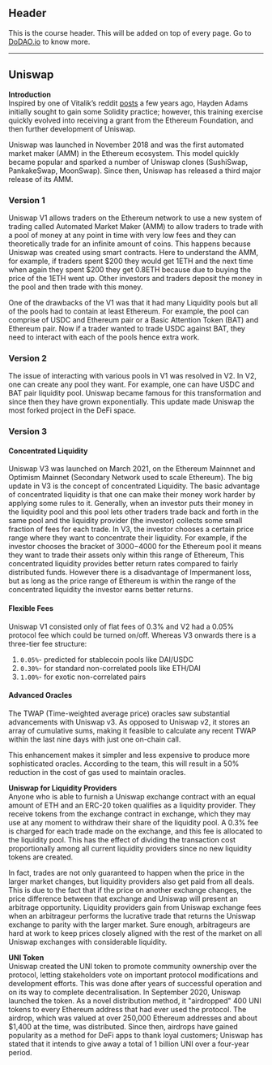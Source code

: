 ## Header
This is the course header. This will be added on top of every page. Go to [DoDAO.io](https://www.dodao.io) to know more.

 ---
 
 ## Uniswap
 
 **Introduction**        
Inspired by one of Vitalik’s reddit [posts](https://www.reddit.com/r/ethereum/comments/55m04x/lets_run_onchain_decentralized_exchanges_the_way/) a few years ago, Hayden Adams initially sought to gain some Solidity practice; however, this training exercise quickly evolved into receiving a grant from the Ethereum Foundation, and then further development of Uniswap.

Uniswap was launched in November 2018 and was the first automated market maker (AMM) in the Ethereum ecosystem. This model quickly became popular and sparked a number of Uniswap clones (SushiSwap, PankakeSwap, MoonSwap). Since then, Uniswap has released a third major release of its AMM.

### Version 1
Uniswap V1 allows traders on the Ethereum network to use a new system of trading called Automated Market Maker (AMM) to allow traders to trade with a pool of money at any point in time with very low fees and they can theoretically trade for an infinite amount of coins. This happens because Uniswap was created using smart contracts. Here to understand the AMM, for example, if traders spent $200 they would get 1ETH and the next time when again they spent $200 they get 0.8ETH because due to buying the price of the 1ETH went up. Other investors and traders deposit the money in the pool and then trade with this money.


One of the drawbacks of the V1 was that it had many Liquidity pools but all of the pools had to contain at least Ethereum. For example, the pool can comprise of USDC and Ethereum pair or a Basic Attention Token (BAT) and Ethereum pair. Now if a trader wanted to trade USDC against BAT, they need to interact with each of the pools hence extra work.

### Version 2
The issue of interacting with various pools in V1 was resolved in V2. In V2, one can create any pool they want. For example, one can have USDC and BAT pair liquidity pool. Uniswap became famous for this transformation and since then they have grown exponentially. This update made Uniswap the most forked project in the  DeFi space.

### Version 3

  #### Concentrated Liquidity
  Uniswap V3 was launched on March 2021, on the Ethereum Mainnnet and Optimism Mainnet (Secondary Network used to scale Ethereum). The big update in V3 is the concept of concentrated Liquidity. The basic advantage of concentrated liquidity is that one can make their money work harder by applying some rules to it. Generally, when an investor puts their money in the liquidity pool and this pool lets other traders trade back and forth in the same pool and the liquidity provider (the investor) collects some small fraction of fees for each trade. In V3, the investor chooses a certain price range where they want to concentrate their liquidity. For example, if the investor chooses the bracket of $3000-$4000 for the Ethereum pool it means they want to trade their assets only within this range of Ethereum, This concentrated liquidity provides better return rates compared to fairly distributed funds. However there is a disadvantage of Impermanent loss, but as long as the price range of Ethereum is within the range of the concentrated liquidity the investor earns better returns.

  #### Flexible Fees
  Uniswap V1 consisted only of flat fees of 0.3% and V2 had a 0.05% protocol fee which could be turned on/off. Whereas V3 onwards there is a three-tier fee structure:

  1. `0.05%`- predicted for stablecoin pools like DAI/USDC
  2. `0.30%`- for standard non-correlated pools like ETH/DAI
  3. `1.00%`- for exotic non-correlated pairs

  #### Advanced Oracles
  The TWAP (Time-weighted average price) oracles saw substantial advancements with Uniswap v3. As opposed to Uniswap v2, it stores an array of cumulative sums, making it feasible to calculate any recent TWAP within the last nine days with just one on-chain call.


  This enhancement makes it simpler and less expensive to produce more sophisticated oracles. According to the team, this will result in a 50% reduction in the cost of gas used to maintain oracles.
 
 **Uniswap for Liquidity Providers**        
Anyone who is able to furnish a Uniswap exchange contract with an equal amount of ETH and an ERC-20 token qualifies as a liquidity provider. They receive tokens from the exchange contract in exchange, which they may use at any moment to withdraw their share of the liquidity pool. A 0.3% fee is charged for each trade made on the exchange, and this fee is allocated to the liquidity pool. This has the effect of dividing the transaction cost proportionally among all current liquidity providers since no new liquidity tokens are created.


In fact, trades are not only guaranteed to happen when the price in the larger market changes, but liquidity providers also get paid from all deals. This is due to the fact that if the price on another exchange changes, the price difference between that exchange and Uniswap will present an arbitrage opportunity. Liquidity providers gain from Uniswap exchange fees when an arbitrageur performs the lucrative trade that returns the Uniswap exchange to parity with the larger market. Sure enough, arbitrageurs are hard at work to keep prices closely aligned with the rest of the market on all Uniswap exchanges with considerable liquidity.
 
 **UNI Token**        
Uniswap created the UNI token to promote community ownership over the protocol, letting stakeholders vote on important protocol modifications and development efforts. This was done after years of successful operation and on its way to complete decentralisation. In September 2020, Uniswap launched the token. As a novel distribution method, it "airdropped" 400 UNI tokens to every Ethereum address that had ever used the protocol. The airdrop, which was valued at over 250,000 Ethereum addresses and about $1,400 at the time, was distributed. Since then, airdrops have gained popularity as a method for DeFi apps to thank loyal customers; Uniswap has stated that it intends to give away a total of 1 billion UNI over a four-year period.
 
 
